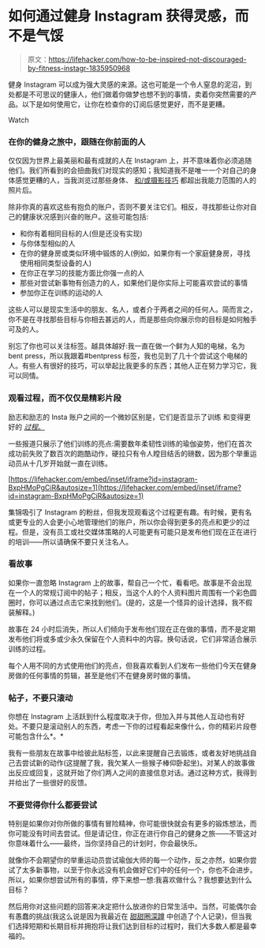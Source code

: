 # 如何通过健身 Instagram 获得灵感，而不是气馁

> 原文：<https://lifehacker.com/how-to-be-inspired-not-discouraged-by-fitness-instagr-1835950968>

健身 Instagram 可以成为强大灵感的来源。这也可能是一个令人窒息的泥沼，到处都是不可思议的健康人，他们做着你做梦也想不到的事情，卖着你突然需要的产品。以下是如何使用它，让你在检查你的订阅后感觉更好，而不是更糟。

Watch

### 在你的健身之旅中，跟随在你前面的人

仅仅因为世界上最美丽和最有成就的人在 Instagram 上，并不意味着你必须追随他们。我们所看到的会扭曲我们对现实的感知；我知道我不是唯一一个对自己的身体感觉更糟的人，当我浏览过那些身体、 [和/或摄影技巧](https://lifehacker.com/how-to-fake-before-and-after-fitness-photos-1788276763) 都超出我能力范围的人的照片后。

除非你真的喜欢这些有抱负的账户，否则不要关注它们。相反，寻找那些让你对自己的健康状况感到兴奋的账户。这些可能包括:

*   和你有着相同目标的人(但是还没有实现)
*   与你体型相似的人
*   在你的健身房或类似环境中锻炼的人(例如，如果你有一个家庭健身房，寻找使用相同类型设备的人)
*   在你正在学习的技能方面比你强一点的人
*   那些对尝试新事物有创造力的人，如果他们是你实际上可能喜欢尝试的事情
*   参加你正在训练的运动的人

这些人可以是现实生活中的朋友、名人，或者介于两者之间的任何人。简而言之，你不是在寻找那些目标与你相去甚远的人，而是那些向你展示你的目标是如何触手可及的人。

别忘了你也可以关注标签。越具体越好:我一直在做一个鲜为人知的电梯，名为 bent press，所以我跟着#bentpress 标签，我也见到了几十个尝试这个电梯的人。有些人有很好的技巧，可以举起比我更多的东西；其他人正在努力学习它，我可以同情。

### 观看过程，而不仅仅是精彩片段

励志和励志的 Insta 账户之间的一个微妙区别是，它们是否显示了训练 和变得更好的 [*过程*。](https://lifehacker.com/i-deadlifted-275-pounds-by-focusing-on-the-process-not-1794598262)

一些报道只展示了他们训练的亮点:需要数年柔韧性训练的瑜伽姿势，他们在首次成功前失败了数百次的跑酷动作，硬拉只有令人瞠目结舌的磅数，因为那个举重运动员从十几岁开始就一直在训练。

 [https://lifehacker.com/embed/inset/iframe?id=instagram-BxpHMoPgCiR&autosize=1](https://lifehacker.com/embed/inset/iframe?id=instagram-BxpHMoPgCiR&autosize=1) 

集锦吸引了 Instagram 的粉丝，但我发现观看这个过程更有趣。有时候，更有名或更专业的人会更小心地管理他们的账户，所以你会得到更多的亮点和更少的过程。但是，没有员工或社交媒体策略的人可能更有可能只是发布他们现在正在进行的培训——所以请确保不要只关注名人。

### 看故事

如果你一直忽略 Instagram 上的故事，帮自己一个忙，看看吧。故事是不会出现在一个人的常规订阅中的帖子；相反，当这个人的个人资料图片周围有一个彩色圆圈时，你可以通过点击它来找到他们。(是的，这是一个怪异的设计选择，我不假装解释。)

故事在 24 小时后消失，所以人们倾向于发布他们现在正在做的事情，而不是定期发布他们将或多或少永久保留在个人资料中的内容。换句话说，它们非常适合展示训练的过程。

每个人用不同的方式使用他们的亮点，但我喜欢看到人们发布一些他们今天在健身房做的任何事情的剪辑，甚至是他们不在健身房时做的事情。

### 帖子，不要只滚动

你想在 Instagram 上活跃到什么程度取决于你，但加入并与其他人互动也有好处。不要只是滚动别人的东西，考虑一下你的过程看起来像什么，你的精彩片段卷可能包含什么*。*

我有一些朋友在故事中给彼此贴标签，以此来提醒自己去锻炼，或者友好地挑战自己去尝试新的动作(这提醒了我，我欠某人一些猴子棒仰卧起坐)。对某人的故事做出反应或回复，这就开始了你们两人之间的直接信息对话。通过这种方式，我得到并给出了一些很好的反馈。

### 不要觉得你什么都要尝试

特别是如果你对你所做的事情有冒险精神，你可能很快就会有更多的锻炼想法，而你可能没有时间去尝试。但是请记住，你正在进行你自己的健身之旅——不管这对你意味着什么——最终，当你坚持自己的计划时，你会最快乐。

就像你不会期望你的举重运动员尝试瑜伽大师的每一个动作，反之亦然，如果你尝试了太多新事物，以至于你永远没有机会做好它们中的任何一个，你也不会进步。所以，如果你想尝试所有的事情，停下来想一想:我喜欢做什么？我想要达到什么目标？

然后用你对这些问题的回答来决定把什么放进你的日常生活中。当然，可能偶尔会有愚蠢的挑战(我这么说是因为我最近在 [甜甜圈深蹲](https://www.instagram.com/p/BzT7MlrhJRy/) 中创造了个人记录)，但当我们选择短期和长期目标并拥抱将让我们达到目标的过程时，我们大多数人都是最幸福的。